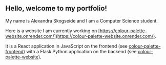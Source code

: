 ## Hello, welcome to my portfolio!

My name is Alexandra Skogseide and I am a Computer Science student. 

Here is a website I am currently working on [https://colour-palette-website.onrender.com/](https://colour-palette-website.onrender.com/).

It is a React application in JavaScript on the frontend (see [colour-palette-frontend](https://github.com/askogseide/colour-palette-frontend/tree/e0f5862fae4db7fedb557f08e7bb56af8136e321)) with a Flask Python application on the backend (see [colour-palette-website](https://github.com/askogseide/colour-palette-website/tree/main)). 
